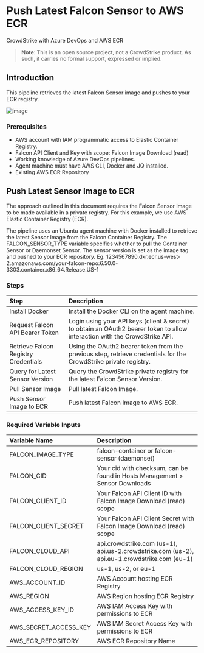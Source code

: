 # Push Latest Falcon Sensor to AWS ECR
CrowdStrike with Azure DevOps and AWS ECR

> **Note**: This is an open source project, not a CrowdStrike product. As such, it carries no formal support, expressed or implied.

## Introduction

This pipeline retrieves the latest Falcon Sensor image and pushes to your ECR registry.
  
![image](https://user-images.githubusercontent.com/29733103/212500363-68bd3c9b-99a7-41ff-8193-2573df399ed4.png)
  
### Prerequisites
- AWS account with IAM programmatic access to Elastic Container Registry.
- Falcon API Client and Key with scope: Falcon Image Download (read)
- Working knowledge of Azure DevOps pipelines.
- Agent machine must have AWS CLI, Docker and JQ installed.
- Existing AWS ECR Repository
  

## Push Latest Sensor Image to ECR
The approach outlined in this document requires the Falcon Sensor Image to be made available in a private registry.  For this example, we use AWS Elastic Container Registry (ECR).
  
The pipeline uses an Ubuntu agent machine with Docker installed to retrieve the latest Sensor Image from the Falcon Container Registry.  The FALCON_SENSOR_TYPE variable specifies whether to pull the Container Sensor or Daemonset Sensor.  The sensor version is set as the image tag and pushed to your ECR repository. Eg. 1234567890.dkr.ecr.us-west-2.amazonaws.com/your-falcon-repo:6.50.0-3303.container.x86_64.Release.US-1
  

### Steps

| Step | Description |
|:-|:-|
| Install Docker | Install the Docker CLI on the agent machine. |
| Request Falcon API Bearer Token | Login using your API keys (client & secret) to obtain an OAuth2 bearer token to allow interaction with the CrowdStrike API. |
| Retrieve Falcon Registry Credentials | Using the OAuth2 bearer token from the previous step, retrieve credentials for the CrowdStrike private registry. |
| Query for Latest Sensor Version | Query the CrowdStrike private registry for the latest Falcon Sensor Version. |
| Pull Sensor Image | Pull latest Falcon Image. |
| Push Sensor Image to ECR | Push latest Falcon Image to AWS ECR. |
  

### Required Variable Inputs

| Variable Name | Description |
|:-|:-|
| FALCON_IMAGE_TYPE | falcon-container or falcon-sensor (daemonset) |
| FALCON_CID | Your cid with checksum, can be found in Hosts Management > Sensor Downloads |
| FALCON_CLIENT_ID | Your Falcon API Client ID with Falcon Image Download (read) scope |
| FALCON_CLIENT_SECRET | Your Falcon API Client Secret with Falcon Image Download (read) scope |
| FALCON_CLOUD_API | api.crowdstrike.com (us-1), api.us-2.crowdstrike.com (us-2), api.eu-1.crowdstrike.com (eu-1) |
| FALCON_CLOUD_REGION | us-1, us-2, or eu-1 |
| AWS_ACCOUNT_ID | AWS Account hosting ECR Registry |
| AWS_REGION | AWS Region hosting ECR Registry |
| AWS_ACCESS_KEY_ID | AWS IAM Access Key with permissions to ECR |
| AWS_SECRET_ACCESS_KEY | AWS IAM Secret Access Key with permissions to ECR |
| AWS_ECR_REPOSITORY | AWS ECR Repository Name |
